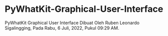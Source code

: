 # PyWhatKit-Graphical-User-Interface
PyWhatKit Graphical User Interface Dibuat Oleh Ruben Leonardo Sigalingging, Pada Rabu, 6 Juli, 2022, Pukul 09:29 AM.
